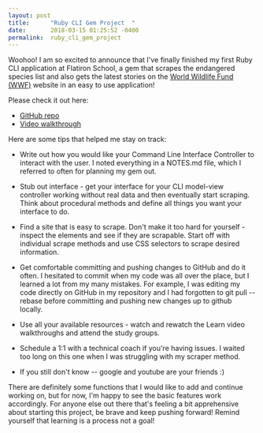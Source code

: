 ```yaml
---
layout: post
title:      "Ruby CLI Gem Project  "
date:       2018-03-15 01:25:52 -0400
permalink:  ruby_cli_gem_project
---
```



Woohoo! I am so excited to announce that I've finally finished my first Ruby CLI application at Flatiron School, a gem that scrapes the endangered species list and also gets the latest stories on the [ World Wildlife Fund (WWF)](https://www.worldwildlife.org/) website in an easy to use application!

Please check it out here:
* [GitHub repo](https://github.com/JulJen/endangered-species-cli-app)
* [Video walkthrough](https://youtu.be/HiXm8j38ZB8)


Here are some tips that helped me stay on track:

* Write out how you would like your Command Line Interface Controller to interact with the user. I noted everything in a NOTES.md file, which I referred to often for planning my gem out. 

* Stub out interface - get your interface for your CLI model-view controller working without real data and then eventually start scraping. Think about procedural methods and define all things you want your interface to do.

* Find a site that is easy to scrape. Don't make it too hard for yourself - inspect the elements and see if they are scrapable. Start off with individual scrape methods and use CSS selectors to scrape desired information. 

* Get comfortable committing and pushing changes to GitHub and do it often. I hesitated to commit when my code was all over the place, but I learned a lot from my many mistakes. For example, I was editing my code directly on GitHub in my repository and I had forgotten to git pull --rebase before committing and pushing new changes up to github locally.

* Use all your available  resources - watch and rewatch the Learn video walkthroughs and attend the study groups.

* Schedule a 1:1 with a technical coach if you're having issues. I waited too long on this one when I was struggling with my scraper method.

* If you still don't know -- google and youtube are your friends :)


There are definitely some functions that I would like to add and continue working on, but for now, I'm happy to see the basic features work accordingly. For anyone else out there that's feeling a bit apprehensive about starting this project, be brave and keep pushing forward! Remind yourself that learning is a process not a goal!





